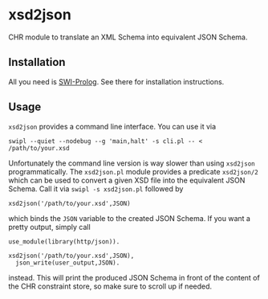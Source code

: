 # xsd2json

CHR module to translate an XML Schema into equivalent JSON Schema.

## Installation

All you need is [SWI-Prolog](http://www.swi-prolog.org/). See there for installation instructions.

## Usage

`xsd2json` provides a command line interface. You can use it via

	swipl --quiet --nodebug --g 'main,halt' -s cli.pl -- < /path/to/your.xsd

Unfortunately the command line version is way slower than using `xsd2json` programmatically. The `xsd2json.pl` module provides a predicate `xsd2json/2` which can be used to convert a given XSD file into the equivalent JSON Schema. Call it via `swipl -s xsd2json.pl` followed by

	xsd2json('/path/to/your.xsd',JSON)

which binds the `JSON` variable to the created JSON Schema. If you want a pretty output, simply call

	use_module(library(http/json)).

	xsd2json('/path/to/your.xsd',JSON),
	  json_write(user_output,JSON).

instead. This will print the produced JSON Schema in front of the content of the CHR constraint store, so make sure to scroll up if needed.